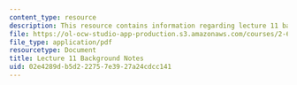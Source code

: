 ```yaml
---
content_type: resource
description: This resource contains information regarding lecture 11 background notes.
file: https://ol-ocw-studio-app-production.s3.amazonaws.com/courses/2-682-acoustical-oceanography-spring-2012/02e4289db5d222757e3927a24cdcc141_MIT2_682S12_bglec11.pdf
file_type: application/pdf
resourcetype: Document
title: Lecture 11 Background Notes
uid: 02e4289d-b5d2-2275-7e39-27a24cdcc141
---
```

